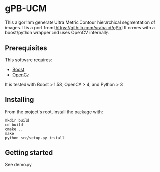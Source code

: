 # gPB-UCM
This algorithm generate Ultra Metric Contour hierarchical segmentation of images.
It is a port from [https://github.com/vrabaud/gPb]
It comes with a boost/python wrapper and uses OpenCV internally.

## Prerequisites

This software requires: 
* [Boost](http://www.boost.org/)
* [OpenCv](http://www.boost.org/)

It is tested with Boost > 1.58, OpenCV > 4, and Python > 3

## Installing

From the project's root, install the package with:
```
mkdir build
cd build
cmake ..
make
python src/setup.py install
```

## Getting started

See demo.py 

